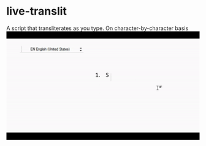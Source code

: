 # live-translit
A script that transliterates as you type. On character-by-character basis
![Demo](live-translit-demo.gif)

